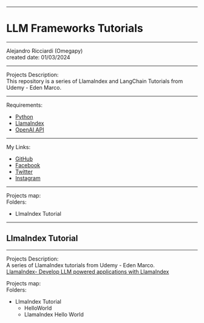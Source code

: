 -----------------------------------------------------------------------------------------------------------------------------
# LLM Frameworks Tutorials
-----------------------------------------------------------------------------------------------------------------------------

 Alejandro Ricciardi (Omegapy)  
 created date: 01/03/2024  

-----------------------------------------------------------------------------------------------------------------------------

Projects Description:  
This repository is a series of LlamaIndex and LangChain Tutorials from Udemy - Eden Marco.  

-----------------------------------------------------------------------------------------------------------------------------

Requirements:  
- [Python](https://www.python.org/)   
- [LlamaIndex](https://www.llamaindex.ai/)  
- [OpenAI API](https://openai.com/)  

-----------------------------------------------------------------------------------------------------------------------------

My Links:   
- [GitHub](https://github.com/Omegapy)   
- [Facebook](https://www.facebook.com/profile.php?id=100089638857137)  
- [Twitter](https://twitter.com/RicciardiAlex)   
- [Instagram](https://www.instagram.com/alexomegapy/)  

-----------------------------------------------------------------------------------------------------------------------------

Projects map:  
Folders:  
- LlmaIndex Tutorial

-----------------------------------------------------------------------------------------------------------------------------
## LlmaIndex Tutorial
-----------------------------------------------------------------------------------------------------------------------------

Projects Description:  
A series of LlamaIndex tutorials from Udemy - Eden Marco.  
[LlamaIndex- Develop LLM powered applications with LlamaIndex](https://www.udemy.com/course/lamaindex/)  

Projects map:  
Folders:  
- LlmaIndex Tutorial
  - HelloWorld
  - LlamaIndex Hello World
